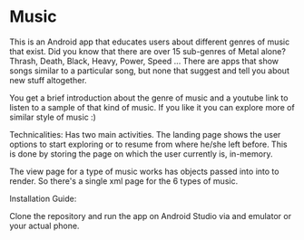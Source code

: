 # Music

This is an Android app that educates users about different genres of music that exist. Did you know that there are over 15 sub-genres of Metal alone? Thrash, Death, Black, Heavy, Power, Speed ...
There are apps that show songs similar to a particular song, but none that suggest and tell you about new stuff altogether.

You get a brief introduction about the genre of music and a youtube link to listen to a sample of that kind of music.
If you like it you can explore more of similar style of music :)

Technicalities:
Has two main activities. The landing page shows the user options to start exploring or to resume from where he/she left before.
This is done by storing the page on which the user currently is, in-memory.

The view page for a type of music works has objects passed into into to render. So there's a single xml page for the 6 types of music. 

Installation Guide:

Clone the repository and run the app on Android Studio via and emulator or your actual phone.

